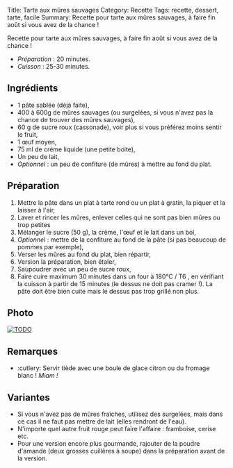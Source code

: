 Title: Tarte aux mûres sauvages
Category: Recette
Tags: recette, dessert, tarte, facile
Summary: Recette pour tarte aux mûres sauvages, à faire fin août si vous avez de la chance !

Recette pour tarte aux mûres sauvages, à faire fin août si vous avez de la chance !

- *Préparation* : 20 minutes.
- *Cuisson* : 25-30 minutes.

## Ingrédients
- 1 pâte sablée (déjà faite),
- 400 à 600g de mûres sauvages (ou surgelées, si vous n'avez pas la chance de trouver des mûres sauvages),
- 60 g de sucre roux (cassonade), voir plus si vous préférez moins sentir le fruit,
- 1 œuf moyen,
- 75 ml de crème liquide (une petite boite),
- Un peu de lait,
- *Optionnel* : un peu de confiture (de mûres) à mettre au fond du plat.

## Préparation
1. Mettre la pâte dans un plat à tarte rond ou un plat à gratin, la piquer et la laisser à l'air,
2. Laver et rincer les mûres, enlever celles qui ne sont pas bien mûres ou trop petites
3. Mélanger le sucre (50 g), la crème, l'œuf et le lait dans un bol,
4. *Optionnel* : mettre de la confiture au fond de la pâte (si pas beaucoup de pommes par exemple),
5. Verser les mûres au fond du plat, bien répartir,
6. Version la préparation, bien étaler,
7. Saupoudrer avec un peu de sucre roux,
7. Faire cuire maximum 30 minutes dans un four à 180°C / T6 <i class="fa fa-thermometer-full" aria-hidden="true"></i>, en vérifiant la cuisson à partir de 15 minutes (le dessus ne doit pas cramer !). La pâte doit être bien cuite mais le dessus pas trop grillé non plus.

## Photo
[![TODO]({static}images/blank.png)](#)

## Remarques
- :cutlery: Servir tiède avec une boule de glace citron ou du fromage blanc ! *Miam !*

## Variantes
- Si vous n'avez pas de mûres fraîches, utilisez des surgelées, mais dans ce cas il ne faut pas mettre de lait (elles rendront de l'eau).
- N'importe quel autre fruit rouge peut faire l'affaire : framboise, cerise etc.
- Pour une version encore plus gourmande, rajouter de la poudre d'amande (deux grosses cuillères à soupe) dans la préparation avant de la version.
